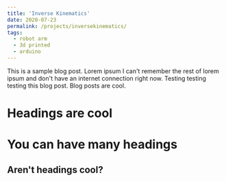 ```yaml
---
title: 'Inverse Kinematics'
date: 2020-07-23
permalink: /projects/inversekinematics/
tags:
  - robot arm
  - 3d printed
  - arduino
---
```


This is a sample blog post. Lorem ipsum I can't remember the rest of lorem ipsum and don't have an internet connection right now. Testing testing testing this blog post. Blog posts are cool.

Headings are cool
======

You can have many headings
======

Aren't headings cool?
------
